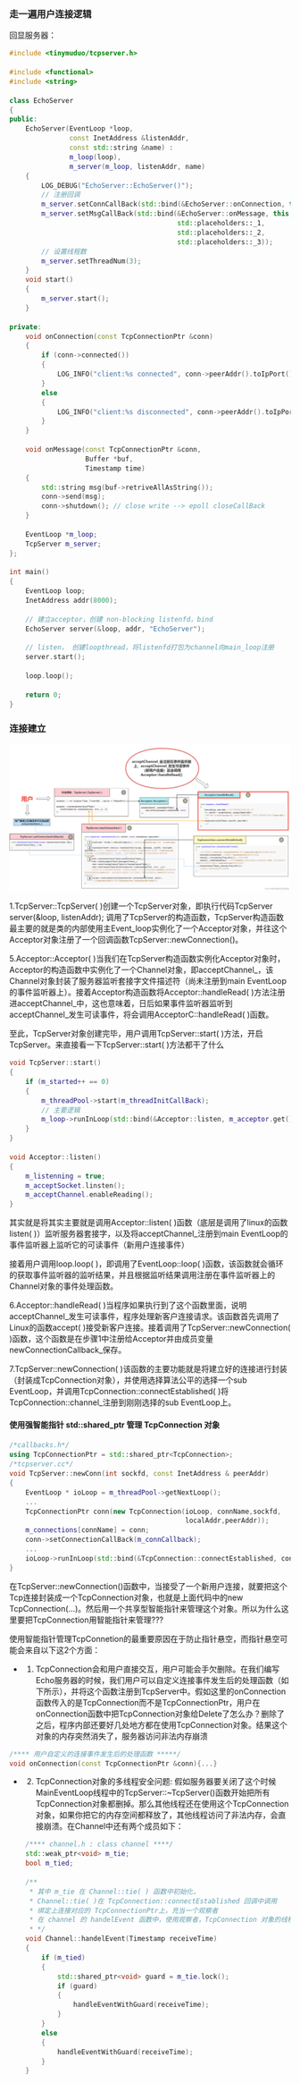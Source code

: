 ### 走一遍用户连接逻辑

回显服务器：
```C++
#include <tinymuduo/tcpserver.h>

#include <functional>
#include <string>

class EchoServer
{
public:
    EchoServer(EventLoop *loop,
               const InetAddress &listenAddr,
               const std::string &name) : 
               m_loop(loop),
               m_server(m_loop, listenAddr, name)
    {
        LOG_DEBUG("EchoServer::EchoServer()");
        // 注册回调
        m_server.setConnCallBack(std::bind(&EchoServer::onConnection, this, std::placeholders::_1));
        m_server.setMsgCallBack(std::bind(&EchoServer::onMessage, this,
                                          std::placeholders::_1,
                                          std::placeholders::_2,
                                          std::placeholders::_3));
        // 设置线程数
        m_server.setThreadNum(3);
    }
    void start()
    {
        m_server.start();
    }

private:
    void onConnection(const TcpConnectionPtr &conn)
    {
        if (conn->connected())
        {
            LOG_INFO("client:%s connected", conn->peerAddr().toIpPort().c_str());
        }
        else
        {
            LOG_INFO("client:%s disconnected", conn->peerAddr().toIpPort().c_str());
        }
    }

    void onMessage(const TcpConnectionPtr &conn,
                   Buffer *buf,
                   Timestamp time)
    {
        std::string msg(buf->retriveAllAsString());
        conn->send(msg);
        conn->shutdown(); // close write --> epoll closeCallBack
    }

    EventLoop *m_loop;
    TcpServer m_server;
};

int main()
{
    EventLoop loop;
    InetAddress addr(8000);

    // 建立acceptor，创建 non-blocking listenfd，bind
    EchoServer server(&loop, addr, "EchoServer");

    // listen， 创建loopthread，将listenfd打包为channel向main_loop注册
    server.start();

    loop.loop();

    return 0;
}
```

### 连接建立

![alt text](photos/connect.png)

1.TcpServer::TcpServer( )创建一个TcpServer对象，即执行代码TcpServer server(&loop, listenAddr); 调用了TcpServer的构造函数，TcpServer构造函数最主要的就是类的内部使用主Event_loop实例化了一个Acceptor对象，并往这个Acceptor对象注册了一个回调函数TcpServer::newConnection()。

5.Acceptor::Acceptor( )当我们在TcpServer构造函数实例化Acceptor对象时，Acceptor的构造函数中实例化了一个Channel对象，即acceptChannel_，该Channel对象封装了服务器监听套接字文件描述符（尚未注册到main EventLoop的事件监听器上）。接着Acceptor构造函数将Acceptor::handleRead( )方法注册进acceptChannel_中，这也意味着，日后如果事件监听器监听到acceptChannel_发生可读事件，将会调用AcceptorC::handleRead( )函数。

至此，TcpServer对象创建完毕，用户调用TcpServer::start( )方法，开启TcpServer。来直接看一下TcpServer::start( )方法都干了什么
```C++
void TcpServer::start()
{
    if (m_started++ == 0)
    {
        m_threadPool->start(m_threadInitCallBack);
        // 主要逻辑
        m_loop->runInLoop(std::bind(&Acceptor::listen, m_acceptor.get()));
    }
}

void Acceptor::listen()
{
    m_listenning = true;
    m_acceptSocket.linsten();
    m_acceptChannel.enableReading();
}
```
其实就是将其实主要就是调用Acceptor::listen( )函数（底层是调用了linux的函数listen( )）监听服务器套接字，以及将acceptChannel_注册到main EventLoop的事件监听器上监听它的可读事件（新用户连接事件）

接着用户调用loop.loop( )，即调用了EventLoop::loop( )函数，该函数就会循环的获取事件监听器的监听结果，并且根据监听结果调用注册在事件监听器上的Channel对象的事件处理函数。

6.Acceptor::handleRead( )当程序如果执行到了这个函数里面，说明acceptChannel_发生可读事件，程序处理新客户连接请求。该函数首先调用了Linux的函数accept( )接受新客户连接。接着调用了TcpServer::newConnection( )函数，这个函数是在步骤1中注册给Acceptor并由成员变量newConnectionCallback_保存。

7.TcpServer::newConnection( )该函数的主要功能就是将建立好的连接进行封装（封装成TcpConnection对象），并使用选择算法公平的选择一个sub EventLoop，并调用TcpConnection::connectEstablished( )将TcpConnection::channel_注册到刚刚选择的sub EventLoop上。


#### 使用强智能指针 std::shared_ptr 管理 TcpConnection 对象

```C++
/*callbacks.h*/
using TcpConnectionPtr = std::shared_ptr<TcpConnection>;
/*tcpserver.cc*/
void TcpServer::newConn(int sockfd, const InetAddress & peerAddr)
{
    EventLoop * ioLoop = m_threadPool->getNextLoop();
    ...
    TcpConnectionPtr conn(new TcpConnection(ioLoop, connName,sockfd,
                                            localAddr,peerAddr));
    m_connections[connName] = conn;
    conn->setConnectionCallBack(m_connCallback);
    ...
    ioLoop->runInLoop(std::bind(&TcpConnection::connectEstablished, conn));
}
```

在TcpServer::newConnection()函数中，当接受了一个新用户连接，就要把这个Tcp连接封装成一个TcpConnection对象，也就是上面代码中的new TcpConnection(…)。然后用一个共享型智能指针来管理这个对象。所以为什么这里要把TcpConnection用智能指针来管理???

使用智能指针管理TcpConnetion的最重要原因在于防止指针悬空，而指针悬空可能会来自以下这2个方面：
- 1. TcpConnection会和用户直接交互，用户可能会手欠删除。在我们编写Echo服务器的时候，我们用户可以自定义连接事件发生后的处理函数（如下所示），并将这个函数注册到TcpServer中。假如这里的onConnection函数传入的是TcpConnection而不是TcpConnectionPtr，用户在onConnection函数中把TcpConnection对象给Delete了怎么办？删除了之后，程序内部还要好几处地方都在使用TcpConnection对象。结果这个对象的内存突然消失了，服务器访问非法内存崩溃
```C++
/**** 用户自定义的连接事件发生后的处理函数 *****/
void onConnection(const TcpConnectionPtr &conn){...}
```
- 2. TcpConnection对象的多线程安全问题: 假如服务器要关闭了这个时候MainEventLoop线程中的TcpServer::~TcpServer()函数开始把所有TcpConnection对象都删掉。那么其他线程还在使用这个TcpConnection对象，如果你把它的内存空间都释放了，其他线程访问了非法内存，会直接崩溃。在Channel中还有两个成员如下：
```C++
    /**** channel.h : class channel ****/ 
    std::weak_ptr<void> m_tie;
    bool m_tied;

    /**
     * 其中 m_tie 在 Channel::tie( ) 函数中初始化，
     * Channel::tie( )在 TcpConnection::connectEstablished 回调中调用
     * 绑定上连接对应的 TcpConnectionPtr上，充当一个观察者
     * 在 channel 的 handelEvent 函数中，使用观察者，TcpConnection 对象的线程安全
     * */ 
    void Channel::handelEvent(Timestamp receiveTime)
    {
        if (m_tied)
        {
            std::shared_ptr<void> guard = m_tie.lock();
            if (guard)
            {
                handleEventWithGuard(receiveTime);
            }
        }
        else
        {
            handleEventWithGuard(receiveTime);
        }
    }
```


